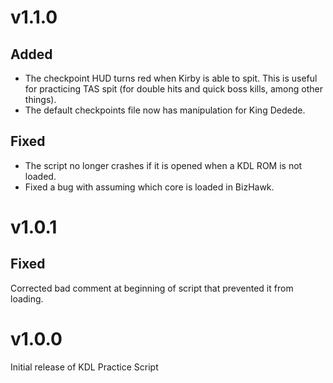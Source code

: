 # v1.1.0

## Added
- The checkpoint HUD turns red when Kirby is able to spit. This is useful for practicing TAS spit (for double hits and quick boss kills, among other things).
- The default checkpoints file now has manipulation for King Dedede.

## Fixed
- The script no longer crashes if it is opened when a KDL ROM is not loaded.
- Fixed a bug with assuming which core is loaded in BizHawk.


# v1.0.1

## Fixed
Corrected bad comment at beginning of script that prevented it from loading.


# v1.0.0
Initial release of KDL Practice Script
